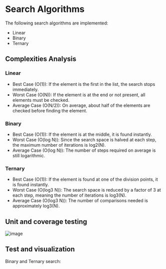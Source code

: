 # Search Algorithms

The following search algorithms are implemented: 
 + Linear
 + Binary
 + Ternary

## Complexities Analysis
### Linear
+ Best Case (O(1)): If the element is the first in the list, the search stops immediately.
+ Worst Case (O(N)): If the element is at the end or not present, all elements must be checked.
+ Average Case (O(N/2)): On average, about half of the elements are checked before finding the element.

### Binary
+ Best Case (O(1)): If the element is at the middle, it is found instantly.
+ Worst Case (O(log N)): Since the search space is halved at each step, the maximum number of iterations is log2(N).
+ Average Case (O(log N)): The number of steps required on average is still logarithmic.

### Ternary
+ Best Case (O(1)): If the element is found at one of the division points, it is found instantly.
+ Worst Case (O(log3 N)): The search space is reduced by a factor of 3 at each step, meaning the number of iterations is log3(N).
+ Average Case (O(log3 N)): The number of comparisons needed is approximately log3(N).

## Unit and coverage testing

![image](https://github.com/user-attachments/assets/37809c32-9b87-4d27-befe-4f8633224044)

## Test and visualization
Binary and Ternary search:



